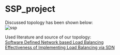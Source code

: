 # SSP_project
Discussed topology has been shown below:  
![ssp](https://github.com/kubenty223/SSP_project/assets/56135959/d52fa1d1-73d1-4407-81bd-f79cb140439c)  


Used literature and source of our topology:  
[Software Defined Network based Load Balancing](https://thesai.org/Downloads/Volume13No4/Paper_14-Software_Defined_Network_based_Load_Balancing.pdf)  
[Effectiveness of Implementing Load Balancing via SDN](https://interscity.org/assets/sdn_load_balancing_2019.pdf)

